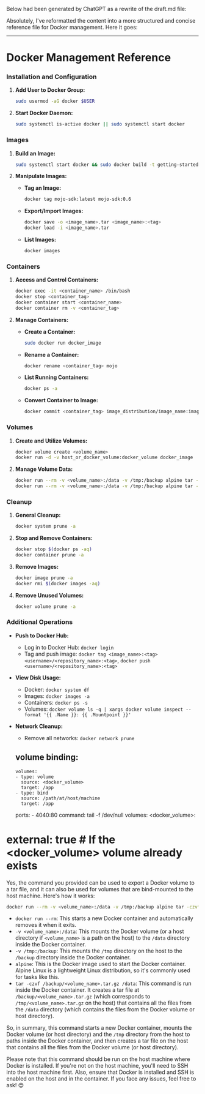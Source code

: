 Below had been generated by ChatGPT as a rewrite of the draft.md file:

Absolutely, I've reformatted the content into a more structured and concise reference file for Docker management. Here it goes:

---

# Docker Management Reference

### **Installation and Configuration**

1. **Add User to Docker Group:**
   ```bash
   sudo usermod -aG docker $USER
   ```

2. **Start Docker Daemon:**
   ```bash
   sudo systemctl is-active docker || sudo systemctl start docker
   ```

### **Images**

1. **Build an Image:**
   ```bash
   sudo systemctl start docker && sudo docker build -t getting-started -f Dockerfile.mojosdk .
   ```

2. **Manipulate Images:**
   - **Tag an Image:**
     ```bash
     docker tag mojo-sdk:latest mojo-sdk:0.6
     ```
   - **Export/Import Images:**
     ```bash
     docker save -o <image_name>.tar <image_name>:<tag>
     docker load -i <image_name>.tar
     ```
   - **List Images:**
     ```bash
     docker images
     ```

### **Containers**

1. **Access and Control Containers:**
   ```bash
   docker exec -it <container_name> /bin/bash
   docker stop <container_tag>
   docker container start <container_name>
   docker container rm -v <container_tag>
   ```

2. **Manage Containers:**
   - **Create a Container:**
     ```bash
     sudo docker run docker_image
     ```
   - **Rename a Container:**
     ```bash
     docker rename <container_tag> mojo
     ```
   - **List Running Containers:**
     ```bash
     docker ps -a
     ```
   - **Convert Container to Image:**
     ```bash
     docker commit <container_tag> image_distribution/image_name:image_tag
     ```

### **Volumes**

1. **Create and Utilize Volumes:**
   ```bash
   docker volume create <volume_name>
   docker run -d -v host_or_docker_volume:docker_volume docker_image
   ```

2. **Manage Volume Data:**
   ```bash
   docker run --rm -v <volume_name>:/data -v /tmp:/backup alpine tar -czvf /backup/<volume_name>.tar.gz /data
   docker run --rm -v <volume_name>:/data -v /tmp:/backup alpine tar -xzvf /backup/<volume_name>.tar.gz -C /
   ```

### **Cleanup**

1. **General Cleanup:**
   ```bash
   docker system prune -a
   ```

2. **Stop and Remove Containers:**
   ```bash
   docker stop $(docker ps -aq)
   docker container prune -a
   ```

3. **Remove Images:**
   ```bash
   docker image prune -a
   docker rmi $(docker images -aq)
   ```

4. **Remove Unused Volumes:**
   ```bash
   docker volume prune -a
   ```

### **Additional Operations**

- **Push to Docker Hub:**
  - Log in to Docker Hub: `docker login`
  - Tag and push image: `docker tag <image_name>:<tag> <username>/<repository_name>:<tag>`, `docker push <username>/<repository_name>:<tag>`

- **View Disk Usage:**
  - Docker: `docker system df`
  - Images: `docker images -a`
  - Containers: `docker ps -s`
  - Volumes: `docker volume ls -q | xargs docker volume inspect --format '{{ .Name }}: {{ .Mountpoint }}'`

- **Network Cleanup:**
  - Remove all networks: `docker network prune`

  ## volume binding:

      volumes:
      - type: volume
        source: <docker_volume>
        target: /app
      - type: bind
        source: /path/at/host/machine
        target: /app
    ports:
      - 4040:80
    command: tail -f /dev/null
volumes:
  <docker_volume>:
#    external: true # If the <docker_volume> volume already exists

Yes, the command you provided can be used to export a Docker volume to a tar file, and it can also be used for volumes that are bind-mounted to the host machine. Here's how it works:

```bash
docker run --rm -v <volume_name>:/data -v /tmp:/backup alpine tar -czvf /backup/<volume_name>.tar.gz /data
```

- `docker run --rm`: This starts a new Docker container and automatically removes it when it exits.
- `-v <volume_name>:/data`: This mounts the Docker volume (or a host directory if `<volume_name>` is a path on the host) to the `/data` directory inside the Docker container.
- `-v /tmp:/backup`: This mounts the `/tmp` directory on the host to the `/backup` directory inside the Docker container.
- `alpine`: This is the Docker image used to start the Docker container. Alpine Linux is a lightweight Linux distribution, so it's commonly used for tasks like this.
- `tar -czvf /backup/<volume_name>.tar.gz /data`: This command is run inside the Docker container. It creates a tar file at `/backup/<volume_name>.tar.gz` (which corresponds to `/tmp/<volume_name>.tar.gz` on the host) that contains all the files from the `/data` directory (which contains the files from the Docker volume or host directory).

So, in summary, this command starts a new Docker container, mounts the Docker volume (or host directory) and the `/tmp` directory from the host to paths inside the Docker container, and then creates a tar file on the host that contains all the files from the Docker volume (or host directory).

Please note that this command should be run on the host machine where Docker is installed. If you're not on the host machine, you'll need to SSH into the host machine first. Also, ensure that Docker is installed and SSH is enabled on the host and in the container. If you face any issues, feel free to ask! 😊